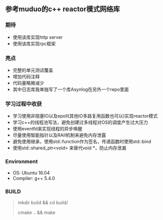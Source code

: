 ## 参考muduo的c++ reactor模式网络库

### 期待

* 使用该库实现http server
* 使用该库实现rpc框架

### 亮点

* 完整的单元测试覆盖
* 增加代码注释
* 代码量略微减少
* 其中日志库我单独写了一个库Asynlog在另外一个repo里面

### 学习过程中收获

* 学习使用非阻塞IO以及epoll(其他IO多路复用函数也可以)实现reactor模式
* 学习c++的线程池写法，避免创建过多线程对OS的调度产生过大压力
* 使用eventfd来实现线程的异步唤醒
* 尽量使用智能指针以及RAII机制来避免内存泄露
* 避免使用继承，使用std::function作为签名，传递函数时使用std::bind
* 使用std::shared_ptr\<void\> 来替代void \*，防止内存泄漏

### Environment

* OS: Ubuntu 16.04
* Compiler: g++ 5.4.0

### BUILD

> mkdir build && cd build/
>
> cmake .. && make